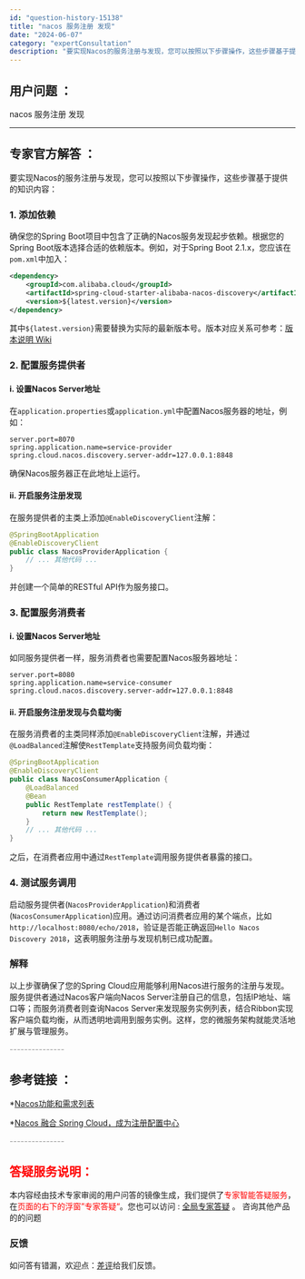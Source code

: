 ```yaml
---
id: "question-history-15138"
title: "nacos 服务注册 发现"
date: "2024-06-07"
category: "expertConsultation"
description: "要实现Nacos的服务注册与发现，您可以按照以下步骤操作，这些步骤基于提供的知识内容：### 1. 添加依赖确保您的Spring Boot项目中包含了正确的Nacos服务发现起步依赖。根据您的Spring Boot版本选择合适的依赖版本。例如，对于Spring Boot 2.1.x，您应该在`pom"
---
```


## 用户问题 ： 
 nacos 服务注册 发现  

---------------
## 专家官方解答 ：

要实现Nacos的服务注册与发现，您可以按照以下步骤操作，这些步骤基于提供的知识内容：

### 1. 添加依赖

确保您的Spring Boot项目中包含了正确的Nacos服务发现起步依赖。根据您的Spring Boot版本选择合适的依赖版本。例如，对于Spring Boot 2.1.x，您应该在`pom.xml`中加入：

```xml
<dependency>
    <groupId>com.alibaba.cloud</groupId>
    <artifactId>spring-cloud-starter-alibaba-nacos-discovery</artifactId>
    <version>${latest.version}</version>
</dependency>
```

其中`${latest.version}`需要替换为实际的最新版本号。版本对应关系可参考：[版本说明 Wiki](https://github.com/spring-cloud-incubator/spring-cloud-alibaba/wiki/%E7%89%88%E6%9C%AC%E8%AF%B4%E6%98%8E)

### 2. 配置服务提供者

#### i. 设置Nacos Server地址

在`application.properties`或`application.yml`中配置Nacos服务器的地址，例如：

```properties
server.port=8070
spring.application.name=service-provider
spring.cloud.nacos.discovery.server-addr=127.0.0.1:8848
```

确保Nacos服务器正在此地址上运行。

#### ii. 开启服务注册发现

在服务提供者的主类上添加`@EnableDiscoveryClient`注解：

```java
@SpringBootApplication
@EnableDiscoveryClient
public class NacosProviderApplication {
    // ... 其他代码 ...
}
```

并创建一个简单的RESTful API作为服务接口。

### 3. 配置服务消费者

#### i. 设置Nacos Server地址

如同服务提供者一样，服务消费者也需要配置Nacos服务器地址：

```properties
server.port=8080
spring.application.name=service-consumer
spring.cloud.nacos.discovery.server-addr=127.0.0.1:8848
```

#### ii. 开启服务注册发现与负载均衡

在服务消费者的主类同样添加`@EnableDiscoveryClient`注解，并通过`@LoadBalanced`注解使`RestTemplate`支持服务间负载均衡：

```java
@SpringBootApplication
@EnableDiscoveryClient
public class NacosConsumerApplication {
    @LoadBalanced
    @Bean
    public RestTemplate restTemplate() {
        return new RestTemplate();
    }
    // ... 其他代码 ...
}
```

之后，在消费者应用中通过`RestTemplate`调用服务提供者暴露的接口。

### 4. 测试服务调用

启动服务提供者(`NacosProviderApplication`)和消费者(`NacosConsumerApplication`)应用。通过访问消费者应用的某个端点，比如`http://localhost:8080/echo/2018`，验证是否能正确返回`Hello Nacos Discovery 2018`，这表明服务注册与发现机制已成功配置。

### 解释

以上步骤确保了您的Spring Cloud应用能够利用Nacos进行服务的注册与发现。服务提供者通过Nacos客户端向Nacos Server注册自己的信息，包括IP地址、端口等；而服务消费者则查询Nacos Server来发现服务实例列表，结合Ribbon实现客户端负载均衡，从而透明地调用到服务实例。这样，您的微服务架构就能灵活地扩展与管理服务。


<font color="#949494">---------------</font> 


## 参考链接 ：

*[Nacos功能和需求列表](https://nacos.io/docs/latest/archive/feature-list)
 
 *[Nacos 融合 Spring Cloud，成为注册配置中心](https://nacos.io/docs/latest/ecology/use-nacos-with-spring-cloud)


 <font color="#949494">---------------</font> 
 


## <font color="#FF0000">答疑服务说明：</font> 

本内容经由技术专家审阅的用户问答的镜像生成，我们提供了<font color="#FF0000">专家智能答疑服务</font>，在<font color="#FF0000">页面的右下的浮窗”专家答疑“</font>。您也可以访问 : [全局专家答疑](https://answer.opensource.alibaba.com/docs/intro) 。 咨询其他产品的的问题

### 反馈
如问答有错漏，欢迎点：[差评](https://ai.nacos.io/user/feedbackByEnhancerGradePOJOID?enhancerGradePOJOId=15140)给我们反馈。
